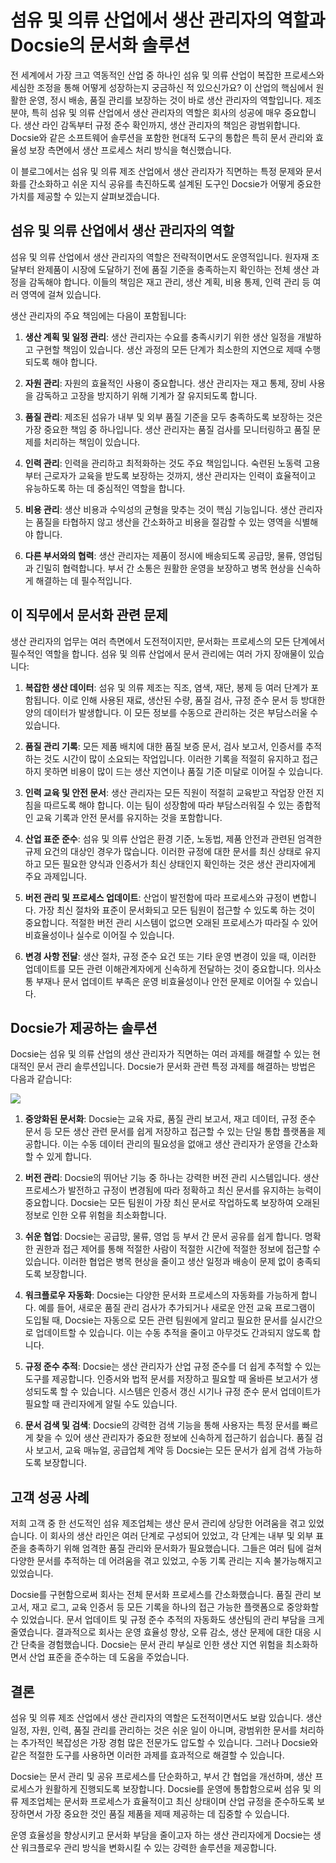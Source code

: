 # 섬유 및 의류 산업에서 생산 관리자의 역할과 Docsie의 문서화 솔루션

전 세계에서 가장 크고 역동적인 산업 중 하나인 섬유 및 의류 산업이 복잡한 프로세스와 세심한 조정을 통해 어떻게 성장하는지 궁금하신 적 있으신가요? 이 산업의 핵심에서 원활한 운영, 정시 배송, 품질 관리를 보장하는 것이 바로 생산 관리자의 역할입니다. 제조 분야, 특히 섬유 및 의류 산업에서 생산 관리자의 역할은 회사의 성공에 매우 중요합니다. 생산 라인 감독부터 규정 준수 확인까지, 생산 관리자의 책임은 광범위합니다. Docsie와 같은 소프트웨어 솔루션을 포함한 현대적 도구의 통합은 특히 문서 관리와 효율성 보장 측면에서 생산 프로세스 처리 방식을 혁신했습니다.

이 블로그에서는 섬유 및 의류 제조 산업에서 생산 관리자가 직면하는 특정 문제와 문서화를 간소화하고 쉬운 지식 공유를 촉진하도록 설계된 도구인 Docsie가 어떻게 중요한 가치를 제공할 수 있는지 살펴보겠습니다.

## 섬유 및 의류 산업에서 생산 관리자의 역할

섬유 및 의류 산업에서 생산 관리자의 역할은 전략적이면서도 운영적입니다. 원자재 조달부터 완제품이 시장에 도달하기 전에 품질 기준을 충족하는지 확인하는 전체 생산 과정을 감독해야 합니다. 이들의 책임은 재고 관리, 생산 계획, 비용 통제, 인력 관리 등 여러 영역에 걸쳐 있습니다.

생산 관리자의 주요 책임에는 다음이 포함됩니다:

1. **생산 계획 및 일정 관리**: 생산 관리자는 수요를 충족시키기 위한 생산 일정을 개발하고 구현할 책임이 있습니다. 생산 과정의 모든 단계가 최소한의 지연으로 제때 수행되도록 해야 합니다.

2. **자원 관리**: 자원의 효율적인 사용이 중요합니다. 생산 관리자는 재고 통제, 장비 사용을 감독하고 고장을 방지하기 위해 기계가 잘 유지되도록 합니다.

3. **품질 관리**: 제조된 섬유가 내부 및 외부 품질 기준을 모두 충족하도록 보장하는 것은 가장 중요한 책임 중 하나입니다. 생산 관리자는 품질 검사를 모니터링하고 품질 문제를 처리하는 책임이 있습니다.

4. **인력 관리**: 인력을 관리하고 최적화하는 것도 주요 책임입니다. 숙련된 노동력 고용부터 근로자가 교육을 받도록 보장하는 것까지, 생산 관리자는 인력이 효율적이고 유능하도록 하는 데 중심적인 역할을 합니다.

5. **비용 관리**: 생산 비용과 수익성의 균형을 맞추는 것이 핵심 기능입니다. 생산 관리자는 품질을 타협하지 않고 생산을 간소화하고 비용을 절감할 수 있는 영역을 식별해야 합니다.

6. **다른 부서와의 협력**: 생산 관리자는 제품이 정시에 배송되도록 공급망, 물류, 영업팀과 긴밀히 협력합니다. 부서 간 소통은 원활한 운영을 보장하고 병목 현상을 신속하게 해결하는 데 필수적입니다.

## 이 직무에서 문서화 관련 문제

생산 관리자의 업무는 여러 측면에서 도전적이지만, 문서화는 프로세스의 모든 단계에서 필수적인 역할을 합니다. 섬유 및 의류 산업에서 문서 관리에는 여러 가지 장애물이 있습니다:

1. **복잡한 생산 데이터**: 섬유 및 의류 제조는 직조, 염색, 재단, 봉제 등 여러 단계가 포함됩니다. 이로 인해 사용된 재료, 생산된 수량, 품질 검사, 규정 준수 문서 등 방대한 양의 데이터가 발생합니다. 이 모든 정보를 수동으로 관리하는 것은 부담스러울 수 있습니다.

2. **품질 관리 기록**: 모든 제품 배치에 대한 품질 보증 문서, 검사 보고서, 인증서를 추적하는 것도 시간이 많이 소요되는 작업입니다. 이러한 기록을 적절히 유지하고 접근하지 못하면 비용이 많이 드는 생산 지연이나 품질 기준 미달로 이어질 수 있습니다.

3. **인력 교육 및 안전 문서**: 생산 관리자는 모든 직원이 적절히 교육받고 작업장 안전 지침을 따르도록 해야 합니다. 이는 팀이 성장함에 따라 부담스러워질 수 있는 종합적인 교육 기록과 안전 문서를 유지하는 것을 포함합니다.

4. **산업 표준 준수**: 섬유 및 의류 산업은 환경 기준, 노동법, 제품 안전과 관련된 엄격한 규제 요건의 대상인 경우가 많습니다. 이러한 규정에 대한 문서를 최신 상태로 유지하고 모든 필요한 양식과 인증서가 최신 상태인지 확인하는 것은 생산 관리자에게 주요 과제입니다.

5. **버전 관리 및 프로세스 업데이트**: 산업이 발전함에 따라 프로세스와 규정이 변합니다. 가장 최신 절차와 표준이 문서화되고 모든 팀원이 접근할 수 있도록 하는 것이 중요합니다. 적절한 버전 관리 시스템이 없으면 오래된 프로세스가 따라질 수 있어 비효율성이나 실수로 이어질 수 있습니다.

6. **변경 사항 전달**: 생산 절차, 규정 준수 요건 또는 기타 운영 변경이 있을 때, 이러한 업데이트를 모든 관련 이해관계자에게 신속하게 전달하는 것이 중요합니다. 의사소통 부재나 문서 업데이트 부족은 운영 비효율성이나 안전 문제로 이어질 수 있습니다.

## Docsie가 제공하는 솔루션

Docsie는 섬유 및 의류 산업의 생산 관리자가 직면하는 여러 과제를 해결할 수 있는 현대적인 문서 관리 솔루션입니다. Docsie가 문서화 관련 특정 과제를 해결하는 방법은 다음과 같습니다:

![](https://cdn.docsie.io/workspace_PxAvC1Uenuc7ad6H3/doc_wn84Jkoc6hIMTO2eE/file_wp2LyIfmJRkuzzqoi/image_3ff6fd5f-23df-1310-a91d-4b68f7347d05.jpg)

1. **중앙화된 문서화**: Docsie는 교육 자료, 품질 관리 보고서, 재고 데이터, 규정 준수 문서 등 모든 생산 관련 문서를 쉽게 저장하고 접근할 수 있는 단일 통합 플랫폼을 제공합니다. 이는 수동 데이터 관리의 필요성을 없애고 생산 관리자가 운영을 간소화할 수 있게 합니다.

2. **버전 관리**: Docsie의 뛰어난 기능 중 하나는 강력한 버전 관리 시스템입니다. 생산 프로세스가 발전하고 규정이 변경됨에 따라 정확하고 최신 문서를 유지하는 능력이 중요합니다. Docsie는 모든 팀원이 가장 최신 문서로 작업하도록 보장하여 오래된 정보로 인한 오류 위험을 최소화합니다.

3. **쉬운 협업**: Docsie는 공급망, 물류, 영업 등 부서 간 문서 공유를 쉽게 합니다. 명확한 권한과 접근 제어를 통해 적절한 사람이 적절한 시간에 적절한 정보에 접근할 수 있습니다. 이러한 협업은 병목 현상을 줄이고 생산 일정과 배송이 문제 없이 충족되도록 보장합니다.

4. **워크플로우 자동화**: Docsie는 다양한 문서화 프로세스의 자동화를 가능하게 합니다. 예를 들어, 새로운 품질 관리 검사가 추가되거나 새로운 안전 교육 프로그램이 도입될 때, Docsie는 자동으로 모든 관련 팀원에게 알리고 필요한 문서를 실시간으로 업데이트할 수 있습니다. 이는 수동 추적을 줄이고 아무것도 간과되지 않도록 합니다.

5. **규정 준수 추적**: Docsie는 생산 관리자가 산업 규정 준수를 더 쉽게 추적할 수 있는 도구를 제공합니다. 인증서와 법적 문서를 저장하고 필요할 때 올바른 보고서가 생성되도록 할 수 있습니다. 시스템은 인증서 갱신 시기나 규정 준수 문서 업데이트가 필요할 때 관리자에게 알릴 수도 있습니다.

6. **문서 검색 및 검색**: Docsie의 강력한 검색 기능을 통해 사용자는 특정 문서를 빠르게 찾을 수 있어 생산 관리자가 중요한 정보에 신속하게 접근하기 쉽습니다. 품질 검사 보고서, 교육 매뉴얼, 공급업체 계약 등 Docsie는 모든 문서가 쉽게 검색 가능하도록 보장합니다.

## 고객 성공 사례

저희 고객 중 한 선도적인 섬유 제조업체는 생산 문서 관리에 상당한 어려움을 겪고 있었습니다. 이 회사의 생산 라인은 여러 단계로 구성되어 있었고, 각 단계는 내부 및 외부 표준을 충족하기 위해 엄격한 품질 관리와 문서화가 필요했습니다. 그들은 여러 팀에 걸쳐 다양한 문서를 추적하는 데 어려움을 겪고 있었고, 수동 기록 관리는 지속 불가능해지고 있었습니다.

Docsie를 구현함으로써 회사는 전체 문서화 프로세스를 간소화했습니다. 품질 관리 보고서, 재고 로그, 교육 인증서 등 모든 기록을 하나의 접근 가능한 플랫폼으로 중앙화할 수 있었습니다. 문서 업데이트 및 규정 준수 추적의 자동화도 생산팀의 관리 부담을 크게 줄였습니다. 결과적으로 회사는 운영 효율성 향상, 오류 감소, 생산 문제에 대한 대응 시간 단축을 경험했습니다. Docsie는 문서 관리 부실로 인한 생산 지연 위험을 최소화하면서 산업 표준을 준수하는 데 도움을 주었습니다.

## 결론

섬유 및 의류 제조 산업에서 생산 관리자의 역할은 도전적이면서도 보람 있습니다. 생산 일정, 자원, 인력, 품질 관리를 관리하는 것은 쉬운 일이 아니며, 광범위한 문서를 처리하는 추가적인 복잡성은 가장 경험 많은 전문가도 압도할 수 있습니다. 그러나 Docsie와 같은 적절한 도구를 사용하면 이러한 과제를 효과적으로 해결할 수 있습니다.

Docsie는 문서 관리 및 공유 프로세스를 단순화하고, 부서 간 협업을 개선하며, 생산 프로세스가 원활하게 진행되도록 보장합니다. Docsie를 운영에 통합함으로써 섬유 및 의류 제조업체는 문서화 프로세스가 효율적이고 최신 상태이며 산업 규정을 준수하도록 보장하면서 가장 중요한 것인 품질 제품을 제때 제공하는 데 집중할 수 있습니다.

운영 효율성을 향상시키고 문서화 부담을 줄이고자 하는 생산 관리자에게 Docsie는 생산 워크플로우 관리 방식을 변화시킬 수 있는 강력한 솔루션을 제공합니다.